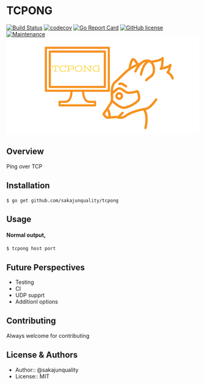 TCPONG
=================================
[![Build Status](https://travis-ci.org/sakajunquality/tcpong.svg?branch=master)](https://travis-ci.org/sakajunquality/tcpong)
[![codecov](https://codecov.io/gh/sakajunquality/tcpong/branch/master/graph/badge.svg)](https://codecov.io/gh/sakajunquality/tcpong)
[![Go Report Card](https://goreportcard.com/badge/github.com/sakajunquality/tcpong)](https://goreportcard.com/report/github.com/sakajunquality/tcpong)
[![GitHub license](https://img.shields.io/badge/license-MIT-blue.svg)](https://raw.githubusercontent.com/sakajunquality/tcpong/master/LICENSE)
[![Maintenance](https://img.shields.io/maintenance/yes/2017.svg)]()
![image](./image.png)


Overview
------------
Ping over TCP



Installation
------------
```
$ go get github.com/sakajunquality/tcpong
```



Usage
------------
#### Normal output,
```
$ tcpong host port
```

## Future Perspectives
- Testing
- CI
- UDP supprt
- Additionl options

Contributing
-----
Always welcome for contributing


License & Authors
-----------------
- Author:: @sakajunquality
- License:: MIT
